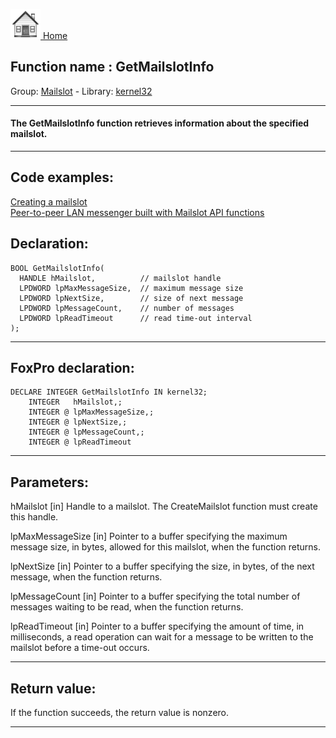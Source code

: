 [<img src="../../images/home.png"> Home ](https://github.com/VFPX/Win32API)  

## Function name : GetMailslotInfo
Group: [Mailslot](../../functions_group.md#Mailslot)  -  Library: [kernel32](../../libraries.md#kernel32)  
***  


#### The GetMailslotInfo function retrieves information about the specified mailslot. 
***  


## Code examples:
[Creating a mailslot](../../samples/sample_267.md)  
[Peer-to-peer LAN messenger built with Mailslot API functions](../../samples/sample_410.md)  

## Declaration:
```foxpro  
BOOL GetMailslotInfo(
  HANDLE hMailslot,          // mailslot handle
  LPDWORD lpMaxMessageSize,  // maximum message size
  LPDWORD lpNextSize,        // size of next message
  LPDWORD lpMessageCount,    // number of messages
  LPDWORD lpReadTimeout      // read time-out interval
);  
```  
***  


## FoxPro declaration:
```foxpro  
DECLARE INTEGER GetMailslotInfo IN kernel32;
	INTEGER   hMailslot,;
	INTEGER @ lpMaxMessageSize,;
	INTEGER @ lpNextSize,;
	INTEGER @ lpMessageCount,;
	INTEGER @ lpReadTimeout  
```  
***  


## Parameters:
hMailslot 
[in] Handle to a mailslot. The CreateMailslot function must create this handle. 

lpMaxMessageSize 
[in] Pointer to a buffer specifying the maximum message size, in bytes, allowed for this mailslot, when the function returns. 

lpNextSize 
[in] Pointer to a buffer specifying the size, in bytes, of the next message, when the function returns. 

lpMessageCount 
[in] Pointer to a buffer specifying the total number of messages waiting to be read, when the function returns. 

lpReadTimeout 
[in] Pointer to a buffer specifying the amount of time, in milliseconds, a read operation can wait for a message to be written to the mailslot before a time-out occurs.   
***  


## Return value:
If the function succeeds, the return value is nonzero.  
***  

